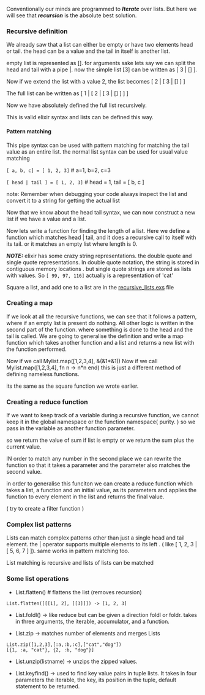 Conventionally our minds are programmed to <i><b>Iterate</b></i> over lists. But here we will see that <i><b>recursion</b></i> is the absolute best solution.


<h3>Recursive definition</h3>

We already saw that a list can either be empty or have two elements head or tail. the head can be a value and the tail in itself is another list.


empty list is represented as []. for arguments sake lets say we can split the head and tail with a pipe |.
now the simple list [3] can be written as [ 3 | [] ].


Now if we extend the list with a value 2,
the list becomes [ 2 | [ 3 | [] ] ]

The full list can be written as  [ 1 | [ 2 | [ 3 | [] ] ] ]


Now we have absolutely defined the full list recursively.


This is valid elixir syntax and lists can be defined this way.

<h4>Pattern matching</h4>

This pipe syntax can be used with pattern matching for matching the tail value as an entire list. the normal list syntax can be used for usual value matching

<code>[ a, b, c] = [ 1, 2, 3]</code>  # a=1, b=2, c=3

<code>[ head | tail ] = [ 1, 2, 3]</code> # head = 1, tail = [ b, c ]


note:
Remember when debugging your code always inspect the list and convert it to a string for getting the actual list



Now that we know about the head tail syntax, we can now construct a new list if we have a value and a list.

Now lets write a function for finding the length of a list. Here we define a function which matches head | tail, and it does a recursive call to itself with its tail. or it matches an empty list where length is 0.





<b><i>NOTE:</b></i> elixir has some crazy string representations. the double quote and single quote representations. In double quote notation, the string is stored in contiguous memory locations . but single quote strings are stored as lists with values. So <code>[ 99, 97, 116]</code> actually is a representation of 'cat'



Square a list, and add one to a list are in the [recursive_lists.exs](./recursive_lists.exs) file

<h3>Creating a map</h3>

If we look at all the recursive functions, we can see that it follows a pattern, where if an empty list is present do nothing. All other logic is written in the second part of the function. where something is done to the head and the tail is called. We are going to generalise the definition and write a map function which takes another function and a list and returns a new list with the function performed.

Now if we call Mylist.map([1,2,3,4], &(&1*&1))
Now if we call Mylist.map([1,2,3,4], fn n -> n*n end)  this is just a different method of defining nameless functions.


its the same as the square function we wrote earlier.






<h3>Creating a reduce function</h3>

If we want to keep track of a variable during a recursive function, we cannot keep it in the global namespace or the function namespace( purity. ) so we pass in the variable as another function parameter.

so we return the value of sum if list is empty or we return the sum plus the current value.


IN order to match any number in the second place we can rewrite the function so that it takes a parameter and the parameter also matches the second value.


in order to generalise this funciton we can create a reduce function which takes a list, a function and an initial value, as its parameters and applies the function to every element in the list and returns the final value.

( try to create a filter function )



<h3>Complex list patterns</h3>

Lists can match complex patterns other than just a single head and tail element. the | operator supports multiple elements to its left . ( like [ 1, 2, 3 | [ 5, 6, 7 ] ]). same works in pattern matching too.


List matching is recursive and lists of lists can be matched



<h3>Some list operations</h3>

- List.flatten()  # flattens the list (removes recursion)

<code>List.flatten([[[1], 2], [[3]]]) -> [1, 2, 3]</code>

- List.foldl() -> like reduce but can be given a direction foldl or foldr.  takes in three arguments, the iterable, accumulator, and a function.

- List.zip -> matches number of elements and merges Lists

<code>List.zip([1,2,3],[:a,:b,:c],["cat","dog"])</code><br>
<code>[{1, :a, "cat"}, {2, :b, "dog"}]</code>

- List.unzip(listname) -> unzips the zipped values.

- List.keyfind() -> used to find key value pairs in tuple lists. It takes in four parameters the iterable, the key, its position in the tuple, default statement to be returned.



<!--  -->
